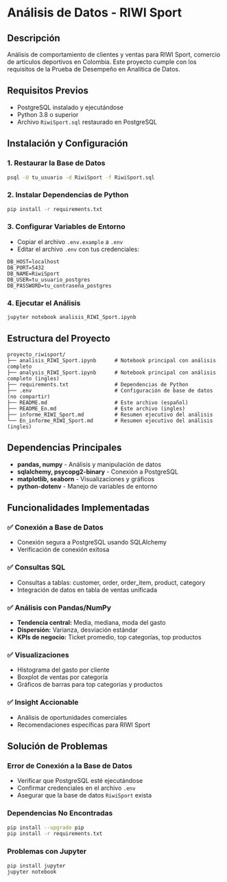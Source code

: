 # Análisis de Datos - RIWI Sport

## Descripción
Análisis de comportamiento de clientes y ventas para RIWI Sport, comercio de artículos deportivos en Colombia. Este proyecto cumple con los requisitos de la Prueba de Desempeño en Analítica de Datos.

## Requisitos Previos
- PostgreSQL instalado y ejecutándose
- Python 3.8 o superior
- Archivo `RiwiSport.sql` restaurado en PostgreSQL

## Instalación y Configuración

### 1. Restaurar la Base de Datos
```bash
psql -U tu_usuario -d RiwiSport -f RiwiSport.sql
```

### 2. Instalar Dependencias de Python
```bash
pip install -r requirements.txt
```

### 3. Configurar Variables de Entorno
- Copiar el archivo `.env.example` a `.env`
- Editar el archivo `.env` con tus credenciales:

```env
DB_HOST=localhost
DB_PORT=5432
DB_NAME=RiwiSport
DB_USER=tu_usuario_postgres
DB_PASSWORD=tu_contraseña_postgres
```

### 4. Ejecutar el Análisis
```bash
jupyter notebook analisis_RIWI_Sport.ipynb
```

## Estructura del Proyecto

```
proyecto_riwisport/
├── analisis_RIWI_Sport.ipynb      # Notebook principal con análisis completo
├── analysis_RIWI_Sport.ipynb      # Notebook principal con análisis completo (ingles)
├── requirements.txt               # Dependencias de Python
├── .env                           # Configuración de base de datos (no compartir)
├── README.md                      # Este archivo (español)
├── README_En.md                   # Este archivo (ingles)
├── informe_RIWI_Sport.md          # Resumen ejecutivo del análisis
└── En_informe_RIWI_Sport.md       # Resumen ejecutivo del análisis (ingles)

```

## Dependencias Principales

- **pandas, numpy** - Análisis y manipulación de datos
- **sqlalchemy, psycopg2-binary** - Conexión a PostgreSQL
- **matplotlib, seaborn** - Visualizaciones y gráficos
- **python-dotenv** - Manejo de variables de entorno

## Funcionalidades Implementadas

### ✅ Conexión a Base de Datos
- Conexión segura a PostgreSQL usando SQLAlchemy
- Verificación de conexión exitosa

### ✅ Consultas SQL
- Consultas a tablas: customer, order, order_item, product, category
- Integración de datos en tabla de ventas unificada

### ✅ Análisis con Pandas/NumPy
- **Tendencia central:** Media, mediana, moda del gasto
- **Dispersión:** Varianza, desviación estándar
- **KPIs de negocio:** Ticket promedio, top categorías, top productos

### ✅ Visualizaciones
- Histograma del gasto por cliente
- Boxplot de ventas por categoría
- Gráficos de barras para top categorías y productos

### ✅ Insight Accionable
- Análisis de oportunidades comerciales
- Recomendaciones específicas para RIWI Sport

## Solución de Problemas

### Error de Conexión a la Base de Datos
- Verificar que PostgreSQL esté ejecutándose
- Confirmar credenciales en el archivo `.env`
- Asegurar que la base de datos `RiwiSport` exista

### Dependencias No Encontradas
```bash
pip install --upgrade pip
pip install -r requirements.txt
```

### Problemas con Jupyter
```bash
pip install jupyter
jupyter notebook
```
